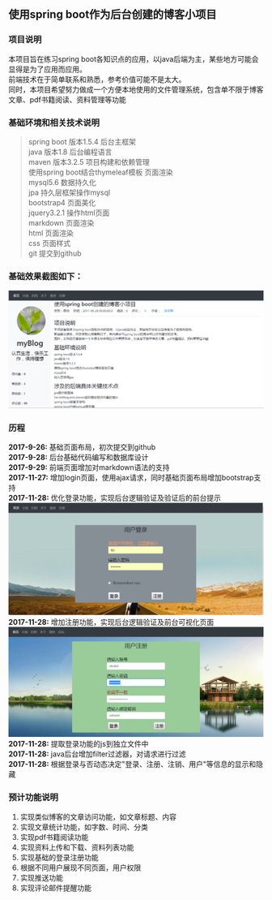 ## 使用spring boot作为后台创建的博客小项目
### 项目说明
本项目旨在练习spring boot各知识点的应用，以java后端为主，某些地方可能会显得是为了应用而应用。<br/>
前端技术在于简单联系和熟悉，参考价值可能不是太大。<br/>
同时，本项目希望努力做成一个方便本地使用的文件管理系统，包含单不限于博客文章、pdf书籍阅读、资料管理等功能</br>

### 基础环境和相关技术说明
>spring boot 版本1.5.4  后台主框架<br/>
>java 版本1.8  后台编程语言<br/>
>maven 版本3.2.5  项目构建和依赖管理<br/>
>使用spring boot结合thymeleaf模板    页面渲染<br/>
>mysql5.6  数据持久化<br/>
>jpa  持久层框架操作mysql<br/>
>bootstrap4 页面美化<br/>
>jquery3.2.1 操作html页面<br/>
>markdown 页面渲染<br/>
>html 页面渲染<br/>
>css 页面样式<br/>
>git 提交到github<br/>

### 基础效果截图如下：
![页面布局截图](images/index.png)

### 历程
**2017-9-26:** 基础页面布局，初次提交到github</br>
**2017-9-28:** 后台基础代码编写和数据库设计</br>
**2017-9-29:** 前端页面增加对markdown语法的支持</br>
**2017-11-27:** 增加login页面，使用ajax请求，同时基础页面布局增加bootstrap支持</br>
**2017-11-28:** 优化登录功能，实现后台逻辑验证及验证后的前台提示</br>
![login](images/login.png)
**2017-11-28:** 增加注册功能，实现后台逻辑验证及前台可视化页面</br>
![regist](images/regist.png)
**2017-11-28:** 提取登录功能的js到独立文件中</br>
**2017-11-28:** java后台增加filter过滤器，对请求进行过滤</br>
**2017-11-28:** 根据登录与否动态决定"登录、注册、注销、用户"等信息的显示和隐藏</br>

### 预计功能说明
1. 实现类似博客的文章访问功能，如文章标题、内容
1. 实现文章统计功能，如字数、时间、分类
1. 实现pdf书籍阅读功能
1. 实现资料上传和下载、资料列表功能
1. 实现基础的登录注册功能
1. 根据不同用户展现不同页面，用户权限
1. 实现推送功能
1. 实现评论邮件提醒功能